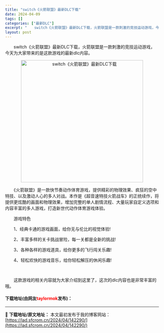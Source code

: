 ```yaml
---
title: "switch《火箭联盟》最新DLC下载"
date: 2024-04-09
tags: []
categories: ["最新DLC"]
excerpt: "　　switch《火箭联盟》最新DLC下载，火箭联盟是一款刺激的竞技运动游戏，今天为大家带来的是这款游戏的最新dlc内容。 　　《火箭联盟》是一款快节奏动作体育游戏，提供精彩的物理效果、疯狂的空中特技、以及激动人心的多人对战。本作是《超音速特技火箭战车》的正统续作，将提供更炫酷的画面和物理效果，增加&hellip;"
layout: post
---
```


 <p>　　switch《火箭联盟》最新DLC下载，火箭联盟是一款刺激的竞技运动游戏，今天为大家带来的是这款游戏的最新dlc内容。</p> <p align="center"><img align="" border="0" src="https://lad.sfcrom.cn/wp-content/uploads/2024/04/20240409_6615072c7d694.webp" width="400" alt="switch《火箭联盟》最新DLC下载" /></p> <p>　　《火箭联盟》是一款快节奏动作体育游戏，提供精彩的物理效果、疯狂的空中特技、以及激动人心的多人对战。本作是《超音速特技火箭战车》的正统续作，将提供更炫酷的画面和物理效果，增加完整的单人剧情流程、大量玩家自定义选项和内容丰富的多人游戏，打造新世代动作体育游戏体验。</p> <p>　　游戏特色</p> <p>　　1、经典卡通的游戏画面，给你无与伦比的视觉体验!</p> <p>　　2、丰富多样的关卡挑战冒险，每一关都是全新的挑战!</p> <p>　　3、各种各样的游戏道具，给你更多的飞行闯关乐趣!</p> <p>　　4、轻松欢快的游戏音乐，给你轻松解压的休闲乐趣!</p> <p>&nbsp;</p> <p>　　这款游戏的相关内容就为大家介绍到这里了，这次的dlc内容也是非常丰富的哦。</p> <p><h4>下载地址(由网友<font color="red">taylormok</font>发布)：</h4></p> 

---
📖 **下载地址/原文地址：** 本文最初发布于我的博客网站：[https://lad.sfcrom.cn/2024/04/142290/](https://lad.sfcrom.cn/2024/04/142290/)
